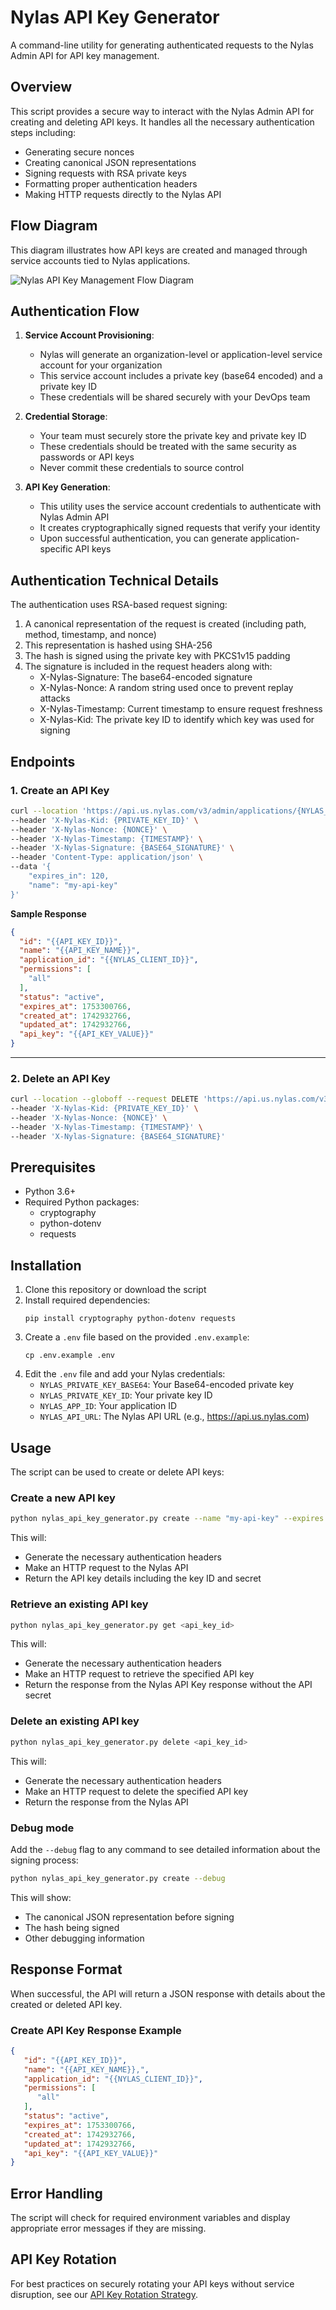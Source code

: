 # Nylas API Key Generator

A command-line utility for generating authenticated requests to the Nylas Admin API for API key management.

## Overview

This script provides a secure way to interact with the Nylas Admin API for creating and deleting API keys. It handles all the necessary authentication steps including:

- Generating secure nonces
- Creating canonical JSON representations
- Signing requests with RSA private keys
- Formatting proper authentication headers
- Making HTTP requests directly to the Nylas API

## Flow Diagram

This diagram illustrates how API keys are created and managed through service accounts tied to Nylas applications.

![Nylas API Key Management Flow Diagram](./diagram.png)

## Authentication Flow

1. **Service Account Provisioning**: 
   - Nylas will generate an organization-level or application-level service account for your organization
   - This service account includes a private key (base64 encoded) and a private key ID
   - These credentials will be shared securely with your DevOps team

2. **Credential Storage**:
   - Your team must securely store the private key and private key ID
   - These credentials should be treated with the same security as passwords or API keys
   - Never commit these credentials to source control

3. **API Key Generation**:
   - This utility uses the service account credentials to authenticate with Nylas Admin API
   - It creates cryptographically signed requests that verify your identity
   - Upon successful authentication, you can generate application-specific API keys

## Authentication Technical Details

The authentication uses RSA-based request signing:

1. A canonical representation of the request is created (including path, method, timestamp, and nonce)
2. This representation is hashed using SHA-256
3. The hash is signed using the private key with PKCS1v15 padding
4. The signature is included in the request headers along with:
   - X-Nylas-Signature: The base64-encoded signature
   - X-Nylas-Nonce: A random string used once to prevent replay attacks
   - X-Nylas-Timestamp: Current timestamp to ensure request freshness
   - X-Nylas-Kid: The private key ID to identify which key was used for signing


## Endpoints

### 1. Create an API Key

```bash
curl --location 'https://api.us.nylas.com/v3/admin/applications/{NYLAS_CLIENT_ID}/api-keys' \
--header 'X-Nylas-Kid: {PRIVATE_KEY_ID}' \
--header 'X-Nylas-Nonce: {NONCE}' \
--header 'X-Nylas-Timestamp: {TIMESTAMP}' \
--header 'X-Nylas-Signature: {BASE64_SIGNATURE}' \
--header 'Content-Type: application/json' \
--data '{
    "expires_in": 120,
    "name": "my-api-key"
}'
```

**Sample Response**
```json
{
  "id": "{{API_KEY_ID}}",
  "name": "{{API_KEY_NAME}}",
  "application_id": "{{NYLAS_CLIENT_ID}}",
  "permissions": [
    "all"
  ],
  "status": "active",
  "expires_at": 1753300766,
  "created_at": 1742932766,
  "updated_at": 1742932766,
  "api_key": "{{API_KEY_VALUE}}"
}
```

---

### 2. Delete an API Key

```bash
curl --location --globoff --request DELETE 'https://api.us.nylas.com/v3/admin/applications/{NYLAS_CLIENT_ID}/api-keys/{API_KEY_ID}' \
--header 'X-Nylas-Kid: {PRIVATE_KEY_ID}' \
--header 'X-Nylas-Nonce: {NONCE}' \
--header 'X-Nylas-Timestamp: {TIMESTAMP}' \
--header 'X-Nylas-Signature: {BASE64_SIGNATURE}'
```

## Prerequisites

- Python 3.6+
- Required Python packages:
  - cryptography
  - python-dotenv
  - requests

## Installation

1. Clone this repository or download the script
2. Install required dependencies: 
   ```
   pip install cryptography python-dotenv requests
   ```
3. Create a `.env` file based on the provided `.env.example`:
   ```
   cp .env.example .env
   ```
4. Edit the `.env` file and add your Nylas credentials:
   - `NYLAS_PRIVATE_KEY_BASE64`: Your Base64-encoded private key
   - `NYLAS_PRIVATE_KEY_ID`: Your private key ID
   - `NYLAS_APP_ID`: Your application ID
   - `NYLAS_API_URL`: The Nylas API URL (e.g., https://api.us.nylas.com)

## Usage

The script can be used to create or delete API keys:

### Create a new API key

```bash
python nylas_api_key_generator.py create --name "my-api-key" --expires 3600
```

This will:
- Generate the necessary authentication headers
- Make an HTTP request to the Nylas API
- Return the API key details including the key ID and secret

### Retrieve an existing API key

```bash
python nylas_api_key_generator.py get <api_key_id>
```

This will:
- Generate the necessary authentication headers
- Make an HTTP request to retrieve the specified API key
- Return the response from the Nylas API Key response without the API secret

### Delete an existing API key

```bash
python nylas_api_key_generator.py delete <api_key_id>
```

This will:
- Generate the necessary authentication headers
- Make an HTTP request to delete the specified API key
- Return the response from the Nylas API

### Debug mode

Add the `--debug` flag to any command to see detailed information about the signing process:

```bash
python nylas_api_key_generator.py create --debug
```

This will show:
- The canonical JSON representation before signing
- The hash being signed
- Other debugging information

## Response Format

When successful, the API will return a JSON response with details about the created or deleted API key.

### Create API Key Response Example

```json
{
   "id": "{{API_KEY_ID}}",
   "name": "{{API_KEY_NAME}},",
   "application_id": "{{NYLAS_CLIENT_ID}}",
   "permissions": [
      "all"
   ],
   "status": "active",
   "expires_at": 1753300766,
   "created_at": 1742932766,
   "updated_at": 1742932766,
   "api_key": "{{API_KEY_VALUE}}"
}
```

## Error Handling

The script will check for required environment variables and display appropriate error messages if they are missing.

## API Key Rotation

For best practices on securely rotating your API keys without service disruption, see our [API Key Rotation Strategy](./Rotation_Strategy.md).